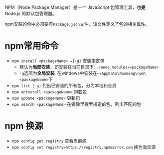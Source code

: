 NPM（Node Package Manager）是一个 JavaScript 包管理工具，**也是** Node.js 的默认包管理器。

npm安装的包中必须要有`Package.json`文件，该文件定义了包的相关属性。
# npm常用命令
- `npm install <packageName> =[-g]` 安装指定包
	- 默认为**局部安装**，即安装在当前目录下: `./node_modules/<packageName>`
	- `-g`选项为**全局安装**, 在windows中安装在`~\AppData\Roaming\npm\<packageName>`下
- `npm list [-g]` 列出已安装的所有包，分为本地和全局
- `npm uninstall <packageName>` 卸载包
- `npm update <packageName>` 更新包
- `npm search <packageName>` 在镜像里搜索指定的包，列出匹配的包

# npm 换源
- `npm config get registry` 查看当前源
- `npm config set registry=https://registry.npmmirror.com` 换为淘宝源
